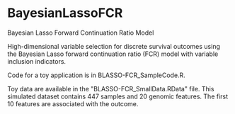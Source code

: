 # BayesianLassoFCR
Bayesian Lasso Forward Continuation Ratio Model

High-dimensional variable selection for discrete survival outcomes using the Bayesian Lasso forward continuation ratio (FCR) 
model with variable inclusion indicators.

Code for a toy application is in BLASSO-FCR_SampleCode.R.

Toy data are available in the "BLASSO-FCR_SmallData.RData" file. This simulated dataset contains 447 samples and 20 genomic features. 
The first 10 features are associated with the outcome. 
